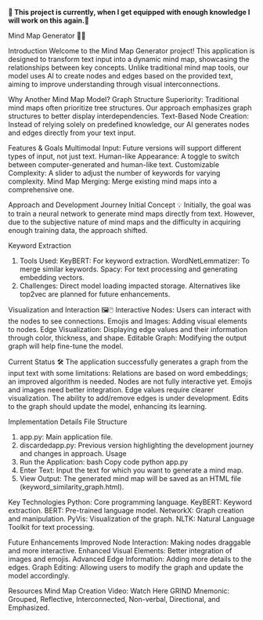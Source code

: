 **🚫 This project is currently, when I get equipped with enough knowledge I will work on this again.🚫** 

Mind Map Generator 🧠✨

Introduction
Welcome to the Mind Map Generator project! This application is designed to transform text input into a dynamic mind map, showcasing the relationships between key concepts. Unlike traditional mind map tools, our model uses AI to create nodes and edges based on the provided text, aiming to improve understanding through visual interconnections.

Why Another Mind Map Model?
Graph Structure Superiority: Traditional mind maps often prioritize tree structures. Our approach emphasizes graph structures to better display interdependencies.
Text-Based Node Creation: Instead of relying solely on predefined knowledge, our AI generates nodes and edges directly from your text input.

Features & Goals
Multimodal Input: Future versions will support different types of input, not just text.
Human-like Appearance: A toggle to switch between computer-generated and human-like text.
Customizable Complexity: A slider to adjust the number of keywords for varying complexity.
Mind Map Merging: Merge existing mind maps into a comprehensive one.

Approach and Development Journey
Initial Concept 💡
Initially, the goal was to train a neural network to generate mind maps directly from text. However, due to the subjective nature of mind maps and the difficulty in acquiring enough training data, the approach shifted.

Keyword Extraction
1. Tools Used:
KeyBERT: For keyword extraction.
WordNetLemmatizer: To merge similar keywords.
Spacy: For text processing and generating embedding vectors.
2. Challenges:
Direct model loading impacted storage.
Alternatives like top2vec are planned for future enhancements.

Visualization and Interaction 🖼️🖱️
Interactive Nodes: Users can interact with the nodes to see connections.
Emojis and Images: Adding visual elements to nodes.
Edge Visualization: Displaying edge values and their information through color, thickness, and shape.
Editable Graph: Modifying the output graph will help fine-tune the model.

Current Status 🛠️
The application successfully generates a graph from the input text with some limitations:
Relations are based on word embeddings; an improved algorithm is needed.
Nodes are not fully interactive yet.
Emojis and images need better integration.
Edge values require clearer visualization.
The ability to add/remove edges is under development.
Edits to the graph should update the model, enhancing its learning.

Implementation Details
File Structure
1. app.py: Main application file.
2. discardedapp.py: Previous version highlighting the development journey and changes in approach.
Usage
1. Run the Application:
bash
Copy code
python app.py
2. Enter Text:
Input the text for which you want to generate a mind map.
3. View Output:
The generated mind map will be saved as an HTML file (keyword_similarity_graph.html).

Key Technologies
Python: Core programming language.
KeyBERT: Keyword extraction.
BERT: Pre-trained language model.
NetworkX: Graph creation and manipulation.
PyVis: Visualization of the graph.
NLTK: Natural Language Toolkit for text processing.

Future Enhancements
Improved Node Interaction: Making nodes draggable and more interactive.
Enhanced Visual Elements: Better integration of images and emojis.
Advanced Edge Information: Adding more details to the edges.
Graph Editing: Allowing users to modify the graph and update the model accordingly.

Resources
Mind Map Creation Video: Watch Here
GRIND Mnemonic: Grouped, Reflective, Interconnected, Non-verbal, Directional, and Emphasized.
